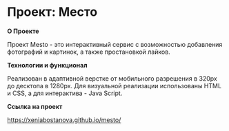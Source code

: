 # Проект: Место

**О Проекте**

Проект Mesto -  это интерактивный сервис с возможностью добавления фотографий и картинок, а также простановкой лайков.

**Технологии и функционал**

Реализован в адаптивной верстке от мобильного разрешения в 320px  до десктопа в 1280px. Для визуальной реализации использованы HTML и CSS, а для интерактива - Java Script.

**Ссылка на проект**

https://xeniabostanova.github.io/mesto/
